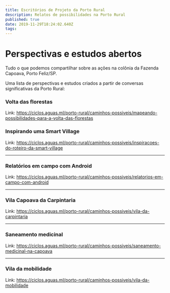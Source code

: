 ```yaml
---
title: Escritórios de Projeto da Porto Rural
description: Relatos de possibilidades na Porto Rural
published: true
date: 2019-11-29T18:24:02.640Z
tags: 
---
```


# Perspectivas e estudos abertos

Tudo o que podemos compartilhar sobre as ações na colônia da Fazenda Capoava, Porto Feliz/SP. 

Uma lista de perspectivas e estudos criados a partir de conversas significativas da Porto Rural:


### Volta das florestas

Link: https://ciclos.aguas.ml/porto-rural/caminhos-possiveis/mapeando-possibilidades-para-a-volta-das-florestas

### Inspirando uma Smart Village

Link: https://ciclos.aguas.ml/porto-rural/caminhos-possiveis/inspiracoes-do-roteiro-da-smart-village


-----

### Relatórios em campo com Android

Link: https://ciclos.aguas.ml/porto-rural/caminhos-possiveis/relatorios-em-campo-com-android


-----

### Vila Capoava da Carpintaria

Link: https://ciclos.aguas.ml/porto-rural/caminhos-possiveis/vila-da-carpintaria


-----


### Saneamento medicinal

Link: https://ciclos.aguas.ml/porto-rural/caminhos-possiveis/saneamento-medicinal-na-capoava


-----

### Vila da mobilidade

Link: https://ciclos.aguas.ml/porto-rural/caminhos-possiveis/vila-da-mobilidade
